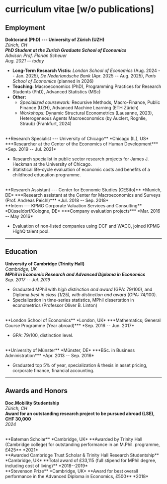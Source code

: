 # **curriculum vitae** [w/o publications]


## **Employment**

**Doktorand (PhD) --- University of Zürich (UZH)**  
*Zürich, CH*  
***PhD Student at the Zurich Graduate School of Economics***  
*Advisor: Prof. Florian Scheuer*  
*Aug. 2021 -- today*

- **Long-Term Research Vistis:** *London School of Economics* (Aug. 2024 -- Jan. 2025), *De Nederlandsche Bank* (Apr. 2025 -- Aug. 2025), *Paris School of Economics* (planned in 2026)
- **Teaching:** Macroeconomics (PhD), Programming Practices for Research Students (PhD), Advanced Statistics (MSc)
- **Other:**
    - *Specialized coursework:* Recursive Methods, Macro-Finance, Public Finance (UZH), Advanced Machine Learning (ETH Zürich)
    - *Workshops:* Dynamic Structural Econometrics (Lausanne, 2023), Heterogeneous Agents Macroeconomics (by Auclert, Rognlie, Straub) (Frankfurt, 2024)

<br>
**Research Specialist --- University of Chicago**  
*Chicago (IL), US*  
***Researcher at the Center of the Economics of Human Development***  
*Sep. 2019 -- Jul. 2021*

- Research specialist in public sector research projects for James J. Heckman at the University of Chicago.
- Statistical life-cycle evaluation of economic costs and benefits of a childhood education programme.

<br>
**Research Assistant --- Center for Economic Studies (CESifo)**  
*Munich, DE*  
***Research assistant at the Center for Macroeconomics and Surveys (Prof. Andreas Peichl)***  
*Jul. 2018 -- Sep. 2018*

<br>
**Intern --- KPMG Corporate Valuation Services and Consulting**  
*Düsseldorf/Cologne, DE*  
***Company evaluation projects***  
*Mar. 2016 -- May 2016*

- Evaluation of non-listed companies using DCF and WACC, joined KPMG HighQ talent pool.

---
## **Education**

**University of Cambridge (Trinity Hall)**  
*Cambridge, UK*  
***MPhil in Economic Research and Advanced Diploma in Economics***  
*Sep. 2017 -- Jul. 2019*

- Graduated MPhil with *high distinction and award* (GPA: 79/100), and Diploma *best in class (1/25), with distinction and award* (GPA: 74/100).
- Specialization in time-series statistics, MPhil dissertation in econometrics (Professor Oliver B. Linton)<!--: *Unjust Ranks: Estimating inequality in the US with spatially disaggregated data*, fourth best dissertation of the year. -->

<br>
**London School of Economics**  
*London, UK*  
***Mathematics; General Course Programme (Year abroad)***  
*Sep. 2016 -- Jun. 2017*  

- GPA: 79/100, distinction level.

<br>
**University of Münster**  
*Münster, DE*  
***BSc. in Business Administration***  
*Apr. 2013 -- Sep. 2016*

- Graduated top 5% of year, specialization & thesis in asset pricing, corporate finance, financial accounting.

---
## **Awards and Honors**

**Doc.Mobility Studentship**  
*Zürich, CH*  
**Award for an outstanding research project to be pursued abroad (LSE), CHF 30,000**  
*2024*

<br>
**Bateman Scholar**  
*Cambridge, UK*  
**Awarded by Trinity Hall (Cambridge college) for outstanding performance in an M.Phil. programme, £425**  
*2021*

<br>
**Awarded Cambridge Trust Scholar & Trinity Hall Research Studentship**  
*Cambridge, UK*  
**Total award of £33,115 (full stipend for MPhil degree, including cost of living)**  
*2018--2019*

<br>
**Stevenson Prize**  
*Cambridge, UK*  
**Award for best overall performance in the Advanced Diploma in Economics, £500**  
*2018*